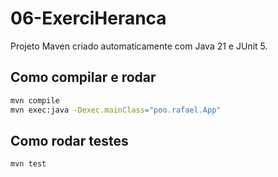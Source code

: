 # 06-ExerciHeranca

Projeto Maven criado automaticamente com Java 21 e JUnit 5.

## Como compilar e rodar

```bash
mvn compile
mvn exec:java -Dexec.mainClass="poo.rafael.App"
```

## Como rodar testes

```bash
mvn test
```

